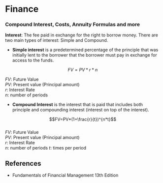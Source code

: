 # **Finance**
### **Compound Interest, Costs, Annuity Formulas and more**


**Interest**: The fee paid in exchange for the right to borrow money. There are two main types of interest: Simple and Compound.

- **Simple interest** is a predetermined percentage of the principle that was initially lent to the borrower that the borrower must pay in exchange for access to the funds.  

$$FV=PV*r*n$$  

$FV$: Future Value  
$PV$: Present value (Principal amount)  
$r$: Interest Rate  
$n$: number of periods 

- **Compound Interest** is the interest that is paid that includes both principle and compounding interest (interest on top of the interest).  

$$FV=PV*(1+\frac{r}{t})^{n*t}$$  
$FV$: Future Value  
$PV$: Present value (Principal amount)  
$r$: Interest Rate  
$n$: number of periods 
$t$: times per period 


## References

* Fundamentals of Financial Management 13th Edition

